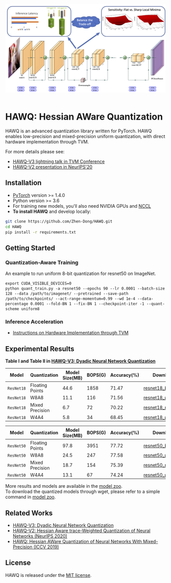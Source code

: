 <p align="center">
  <img src="imgs/resnet18_TC.png" width="840">
  <br />
  <br />
  </p>

# HAWQ: Hessian AWare Quantization

HAWQ is an advanced quantization library written for PyTorch. HAWQ enables low-precision and mixed-precision uniform quantization, with direct hardware implementation through TVM.

For more details please see:

- [HAWQ-V3 lightning talk in TVM Conference](https://www.youtube.com/watch?v=VRiujqKU254)
- [HAWQ-V2 presentation in NeurIPS'20](https://neurips.cc/virtual/2020/public/poster_d77c703536718b95308130ff2e5cf9ee.html)

## Installation

* [PyTorch](http://pytorch.org/) version >= 1.4.0
* Python version >= 3.6
* For training new models, you'll also need NVIDIA GPUs and [NCCL](https://github.com/NVIDIA/nccl)
* **To install HAWQ** and develop locally:
```bash
git clone https://github.com/Zhen-Dong/HAWQ.git
cd HAWQ
pip install -r requirements.txt
```

## Getting Started
### Quantization-Aware Training
An example to run uniform 8-bit quantization for resnet50 on ImageNet. 
```
export CUDA_VISIBLE_DEVICES=0
python quant_train.py -a resnet50 --epochs 90 --lr 0.0001 --batch-size 128 --data /path/to/imagenet/ --pretrained --save-path /path/to/checkpoints/ --act-range-momentum=0.99 --wd 1e-4 --data-percentage 0.0001 --fold-BN 1 --fix-BN 1 --checkpoint-iter -1 --quant-scheme uniform8
```

### Inference Acceleration
* [Instructions on Hardware Implementation through TVM](tvm_benchmark/README.md)

## Experimental Results
**Table I and Table II in [HAWQ-V3: Dyadic Neural Network Quantization](https://arxiv.org/abs/2011.10680)**

Model | Quantization | Model Size(MB) | BOPS(G) | Accuracy(%) | Download
---|---|---|---|---|---
`ResNet18` | Floating Points | 44.6 | 1858 | 71.47 | [resnet18_baseline](https://drive.google.com/drive/folders/1C2EpDnRkCFwrH5drwLQRDmlsiQNKN9Nc?usp=sharing)
`ResNet18` | W8A8            | 11.1 | 116  | 71.56 | [resnet18_uniform8](https://drive.google.com/drive/folders/1BbJfgkzGVyPNlXrAO9TbZrVQMqFt99JM?usp=sharing)
`ResNet18` | Mixed Precision | 6.7  | 72   | 70.22 | [resnet18_mp]()
`ResNet18` | W4A4            | 5.8  | 34   | 68.45 | [resnet18_uniform4]()

Model | Quantization | Model Size(MB) | BOPS(G) | Accuracy(%) | Download
---|---|---|---|---|---
`ResNet50` | Floating Points | 97.8 | 3951 | 77.72 | [resnet50_baseline](https://drive.google.com/drive/folders/1C-R8gM2HF8sKi6MPJibopeb8JGklcVUW?usp=sharing)
`ResNet50` | W8A8            | 24.5 | 247  | 77.58 | [resnet50_uniform8](https://drive.google.com/drive/folders/19xmwcVJzJANGagCESZAcwAJbIhRBJy4J?usp=sharing)
`ResNet50` | Mixed Precision | 18.7 | 154  | 75.39 | [resnet50_mp]()
`ResNet50` | W4A4            | 13.1 | 67   | 74.24 | [resnet50_uniform4]()

More results and models are available in the [model zoo](model_zoo.md).  \
To download the quantized models through wget, please refer to a simple command in [model zoo](model_zoo.md).

## Related Works
  - [HAWQ-V3: Dyadic Neural Network Quantization](https://arxiv.org/abs/2011.10680)
  - [HAWQ-V2: Hessian Aware trace-Weighted Quantization of Neural Networks (NeurIPS 2020)](https://arxiv.org/abs/1911.03852)
  - [HAWQ: Hessian AWare Quantization of Neural Networks With Mixed-Precision (ICCV 2019)](https://openaccess.thecvf.com/content_ICCV_2019/html/Dong_HAWQ_Hessian_AWare_Quantization_of_Neural_Networks_With_Mixed-Precision_ICCV_2019_paper.html)


## License

HAWQ is released under the [MIT license](LICENSE).

